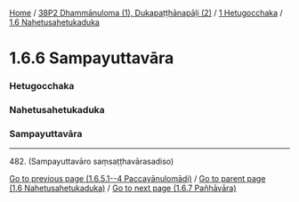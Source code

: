 
[Home](/) / [38P2 Dhammānuloma (1), Dukapaṭṭhānapāḷi (2)](../../../38P2.md) / [1 Hetugocchaka](../../1.md) / [1.6 Nahetusahetukaduka](../1.6.md)

# 1.6.6 Sampayuttavāra

### Hetugocchaka

### Nahetusahetukaduka

### Sampayuttavāra

---

482\. (Sampayuttavāro saṃsaṭṭhavārasadiso)



[Go to previous page (1.6.5.1--4 Paccayānulomādi)](1.6.5/1.6.5.1--4.md) / [Go to parent page (1.6 Nahetusahetukaduka)](../1.6.md) / [Go to next page (1.6.7 Pañhāvāra)](1.6.7.md)


